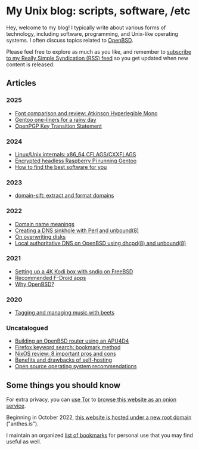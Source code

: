 # My Unix blog: scripts, software, /etc

Hey, welcome to my blog! I typically write about various forms of
technology, including software, programming, and Unix-like operating
systems. I often discuss topics related to
[OpenBSD](https://www.openbsd.org).

Please feel free to explore as much as you like, and remember to
[subscribe to my Really Simple Syndication (RSS)
feed](https://www.anthes.is/rss.xml) so you get updated when new content
is released.

## Articles

### 2025

- [Font comparison and review: Atkinson Hyperlegible
Mono](/font-comparison-review-atkinson-hyperlegible-mono.html "2025-07-22")
- [Gentoo one-liners for a rainy day](/gentoo-one-liners.html "2025-06-04")
- [OpenPGP Key Transition Statement](/gpg-transition-20250406.html "2025-04-06")

### 2024

- [Linux/Unix internals: x86_64 CFLAGS/CXXFLAGS](/nix-internals-cflags.html "2024-12-29")
- [Encrypted headless Raspberry Pi running Gentoo](/encrypted-headless-raspberry-pi-gentoo.html "2024-07-06")
- [How to find the best software for you](/how-to-find-the-best-software-for-you.html "2024-02-14")

### 2023

- [domain-sift: extract and format domains](/domain-sift.html "2023-09-04")

### 2022

- [Domain name meanings](/domain-name-meanings.html "2022-11-28")
- [Creating a DNS sinkhole with Perl and unbound(8)](/dns-sinkhole.html "2022-04-14")
- [On overwriting disks](/overwriting-disks.html "2022-03-02")
- [Local authoritative DNS on OpenBSD using dhcpd(8) and unbound(8)](/local-authoritative-dns.html "2022-01-07")

### 2021

- [Setting up a 4K Kodi box with sndio on FreeBSD](/freebsd-entertainment-center.html "2021-06-13")
- [Recommended F-Droid apps](/fdroid.html "2021-04-12")
- [Why OpenBSD?](/why-openbsd.html "2021-03-25")

### 2020

- [Tagging and managing music with beets](/beets.html "2020-11-05")

### Uncatalogued

- [Building an OpenBSD router using an APU4D4](/openbsd-router.html "1970-01-01")
- [Firefox keyword search: bookmark method](/firefox-keyword-search.html "1970-01-01")
- [NixOS review: 8 important pros and cons](/nixos-pros-cons.html "1970-01-01")
- [Benefits and drawbacks of self-hosting](/why-self-host.html "1970-01-01")
- [Open source operating system recommendations](/os.html "1970-01-01")

## Some things you should know

For extra privacy, you can [use Tor](https://www.torproject.org/)
to [browse this website as an onion service](http://jentyxddh2rf47gd3e43kuebyn2xsv6h72gzh46oe4rxyovvm7xe5ead.onion/).

Beginning in October 2022,
[this website is hosted under a new root domain](/domain-migration.html "2022-10-03")
("anthes.is").

I maintain an organized [list of bookmarks](/bookmarks.html) for
personal use that you may find useful as well.
